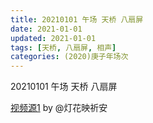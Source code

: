 ```yaml
---
title: 20210101 午场 天桥 八扇屏
date: 2021-01-01
updated: 2021-01-01
tags: [天桥, 八扇屏, 相声] 
categories: (2020)庚子年场次
---
```

20210101 午场 天桥 八扇屏



[视频源1](https://weibo.com/1950216183/JBaTx1hAx)  by @灯花映祈安
